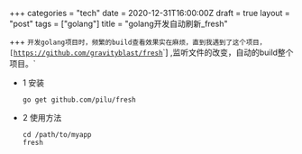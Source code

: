 +++
categories = "tech"
date = 2020-12-31T16:00:00Z
draft = true
layout = "post"
tags = ["golang"]
title = "golang开发自动刷新_fresh"

+++
`开发golang项目时，频繁的build查看效果实在麻烦，直到我遇到了这个项目，[`[`https://github.com/gravityblast/fresh`](https://github.com/gravityblast/fresh "https://github.com/gravityblast/fresh")`] ,监听文件的改变，自动的build整个项目。`

* 1 安装

      go get github.com/pilu/fresh
* 2 使用方法

      cd /path/to/myapp
      fresh